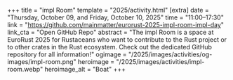 +++
title = "impl Room"
template = "2025/activity.html"
[extra]
  date = "Thursday, October 09, and Friday, October 10, 2025"
  time = "11:00–17:30"
  link = "https://github.com/mainmatter/eurorust-2025-impl-room-impl-day"
  link_cta = "Open GitHub Repo"
  abstract = "The impl Room is a space at EuroRust 2025 for Rustaceans who want to contribute to the Rust project or to other crates in the Rust ecosystem. Check out the dedicated GitHub repository for all information!</strong>"
  ogimage = "/2025/images/activities/og-images/impl-room.png"
  heroimage = "/2025/images/activities/impl-room.webp"
  heroimage_alt = "Boat"
+++
